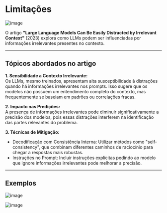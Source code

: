 # Limitações

![image](https://github.com/user-attachments/assets/1e08f2b9-2692-4d54-852c-e834e99ee054)

O artigo **"Large Language Models Can Be Easily Distracted by Irrelevant Context"** (2023)
explora como LLMs podem ser influenciadas por informações irrelevantes presentes no contexto. 

---
## Tópicos abordados no artigo

**1. Sensibilidade a Contexto Irrelevante:**<br>
   Os LLMs, mesmo treinados, apresentam alta susceptibilidade à distrações quando há informações irrelevantes nos prompts. Isso sugere que os modelos não possuem um entendimento completo do contexto, mas frequentemente se baseiam em padrões ou correlações fracas.

**2. Impacto nas Predições:**<br>
   A presença de informações irrelevantes pode diminuir significativamente a precisão dos modelos, pois essas distrações interferem na identificação das partes relevantes do problema.

**3. Técnicas de Mitigação:**<br>
  - Decodificação com Consistência Interna: Utilizar métodos como "self-consistency", que combinam diferentes caminhos de raciocínio para chegar a respostas mais robustas.
  - Instruções no Prompt: Incluir instruções explícitas pedindo ao modelo que ignore informações irrelevantes pode melhorar a precisão.

---
## Exemplos 

![image](https://github.com/user-attachments/assets/5229cf71-d922-4291-9671-9e884ae2577a)

![image](https://github.com/user-attachments/assets/335ba9c3-93fc-4869-a33a-ea245c582fc1)

